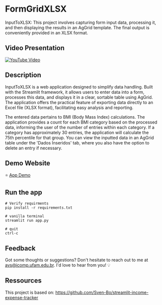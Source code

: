 
# FormGridXLSX

InputToXLSX: This project involves capturing form input data, processing it, and then displaying the results in an AgGrid template. The final output is conveniently provided in an XLSX format.


## Video Presentation
[![YouTube Video](https://img.youtube.com/vi/E3LZkOYzpOo/0.jpg)](https://www.youtube.com/watch?v=E3LZkOYzpOo)


## Description

InputToXLSX is a web application designed to simplify data handling. Built with the Streamlit framework, it allows users to enter data into a form, processes this data, and displays it in a clear, sortable table using AgGrid. The application offers the practical feature of exporting data directly to an Excel file (XLSX format), facilitating easy analysis and reporting.

The entered data pertains to BMI (Body Mass Index) calculations. The application provides a count for each BMI category based on the processed data, informing the user of the number of entries within each category. If a category has approximately 30 entries, the application will calculate the 75th percentile for that group. You can view the inputted data in an AgGrid table under the 'Dados Inseridos' tab, where you also have the option to delete an entry if necessary.

## Demo Website
⭐ [App Demo](https://percentilcalculator.streamlit.app/)

## Run the app
```
# Verify requirments
pip install -r requirements.txt

# vanilla terminal
streamlit run app.py

# quit
ctrl-c
```

## Feedback
Got some thoughts or suggestions? Don't hesitate to reach out to me at avs@icomp.ufam.edu.br. I'd love to hear from you! 💡

## Ressources
This project is based on: https://github.com/Sven-Bo/streamlit-income-expense-tracker
